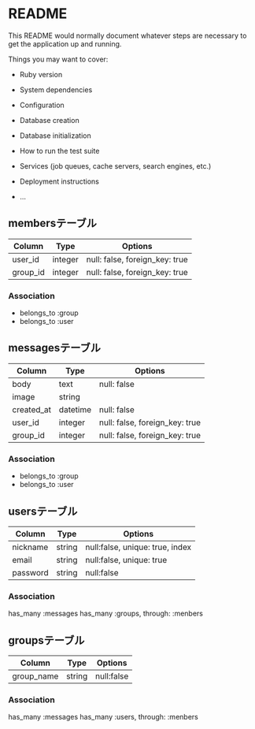 # README

This README would normally document whatever steps are necessary to get the
application up and running.

Things you may want to cover:

* Ruby version

* System dependencies

* Configuration

* Database creation

* Database initialization

* How to run the test suite

* Services (job queues, cache servers, search engines, etc.)

* Deployment instructions

* ...

## membersテーブル

|Column  |Type   |Options                       |
|--------|-------|------------------------------|
|user_id |integer|null: false, foreign_key: true|
|group_id|integer|null: false, foreign_key: true|

### Association
- belongs_to :group
- belongs_to :user

## messagesテーブル
|Column    |Type    |Options                       |
|----------|--------|------------------------------|
|body      |text    |null: false                   |
|image     |string  |                              |
|created_at|datetime|null: false                   |
|user_id   |integer |null: false, foreign_key: true|
|group_id  |integer |null: false, foreign_key: true|

### Association
- belongs_to :group
- belongs_to :user

## usersテーブル
|Column  |Type  |Options                        |
|--------|------|-------------------------------|
|nickname|string|null:false, unique: true, index|
|email   |string|null:false, unique: true       |
|password|string|null:false                     |

### Association
has_many :messages
has_many :groups, through: :menbers

## groupsテーブル
|Column    |Type  |Options   |
|----------|------|----------|
|group_name|string|null:false|

### Association
has_many :messages
has_many :users, through: :menbers